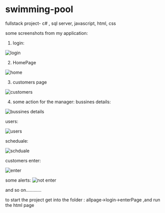 # swimming-pool
fullstack project- c# , sql server, javascript, html, css


some screenshots from my application:
1. login:

![login](https://user-images.githubusercontent.com/116339153/229315451-9b33066b-6b2e-4ecd-b956-2445337850b5.jpg)


2. HomePage

![home](https://user-images.githubusercontent.com/116339153/229315467-0f0c8372-e00f-42ab-bb87-21104a0fa932.jpg)



3. customers page

![customers](https://user-images.githubusercontent.com/116339153/229315487-df8cb9e1-6746-4bbc-b151-81d83eb34bf3.jpg)



4. some action for the manager:
bussines details:

![bussines details](https://user-images.githubusercontent.com/116339153/229315519-0d333875-02db-4c61-90a2-a59504422a63.jpg)



users:

![users](https://user-images.githubusercontent.com/116339153/229315528-abe88a8e-ba43-433e-9e66-1ad5c078926c.jpg)




scheduale:

![schduale](https://user-images.githubusercontent.com/116339153/229315540-025a6bfc-91db-45db-8ffb-d7fd8c192014.jpg)

customers enter:

![enter](https://user-images.githubusercontent.com/116339153/229315607-dfb1d7c9-65dc-470a-8946-1f2705361a49.jpg)



some alerts:
![not enter](https://user-images.githubusercontent.com/116339153/229315651-662c80dd-4387-484a-aa54-bf7b02e187d2.jpg)


and so on............
    
to start the project get into the folder : allpage->login->enterPage  ,and run the html page
